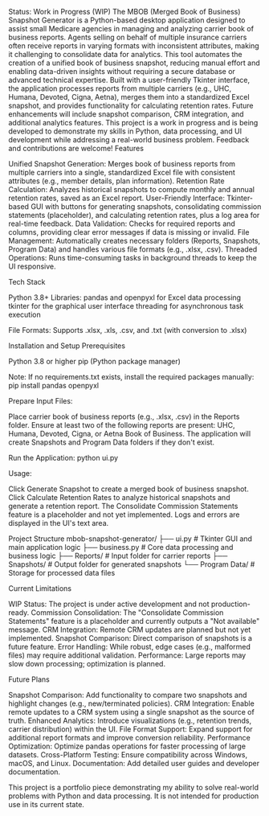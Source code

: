 Status: Work in Progress (WIP)
The MBOB (Merged Book of Business) Snapshot Generator is a Python-based desktop application designed to assist small Medicare agencies in managing and analyzing carrier book of business reports. Agents selling on behalf of multiple insurance carriers often receive reports in varying formats with inconsistent attributes, making it challenging to consolidate data for analytics. This tool automates the creation of a unified book of business snapshot, reducing manual effort and enabling data-driven insights without requiring a secure database or advanced technical expertise.
Built with a user-friendly Tkinter interface, the application processes reports from multiple carriers (e.g., UHC, Humana, Devoted, Cigna, Aetna), merges them into a standardized Excel snapshot, and provides functionality for calculating retention rates. Future enhancements will include snapshot comparison, CRM integration, and additional analytics features.
This project is a work in progress and is being developed to demonstrate my skills in Python, data processing, and UI development while addressing a real-world business problem. Feedback and contributions are welcome!
Features

Unified Snapshot Generation: Merges book of business reports from multiple carriers into a single, standardized Excel file with consistent attributes (e.g., member details, plan information).
Retention Rate Calculation: Analyzes historical snapshots to compute monthly and annual retention rates, saved as an Excel report.
User-Friendly Interface: Tkinter-based GUI with buttons for generating snapshots, consolidating commission statements (placeholder), and calculating retention rates, plus a log area for real-time feedback.
Data Validation: Checks for required reports and columns, providing clear error messages if data is missing or invalid.
File Management: Automatically creates necessary folders (Reports, Snapshots, Program Data) and handles various file formats (e.g., .xlsx, .csv).
Threaded Operations: Runs time-consuming tasks in background threads to keep the UI responsive.

Tech Stack

Python 3.8+
Libraries:
pandas and openpyxl for Excel data processing
tkinter for the graphical user interface
threading for asynchronous task execution


File Formats: Supports .xlsx, .xls, .csv, and .txt (with conversion to .xlsx)

Installation and Setup
Prerequisites

Python 3.8 or higher
pip (Python package manager)

Note: If no requirements.txt exists, install the required packages manually:
pip install pandas openpyxl

Prepare Input Files:

Place carrier book of business reports (e.g., .xlsx, .csv) in the Reports folder.
Ensure at least two of the following reports are present: UHC, Humana, Devoted, Cigna, or Aetna Book of Business.
The application will create Snapshots and Program Data folders if they don't exist.

Run the Application:
python ui.py

Usage:

Click Generate Snapshot to create a merged book of business snapshot.
Click Calculate Retention Rates to analyze historical snapshots and generate a retention report.
The Consolidate Commission Statements feature is a placeholder and not yet implemented.
Logs and errors are displayed in the UI's text area.

Project Structure
mbob-snapshot-generator/
├── ui.py                # Tkinter GUI and main application logic
├── business.py          # Core data processing and business logic
├── Reports/             # Input folder for carrier reports
├── Snapshots/           # Output folder for generated snapshots
└── Program Data/        # Storage for processed data files

Current Limitations

WIP Status: The project is under active development and not production-ready.
Commission Consolidation: The "Consolidate Commission Statements" feature is a placeholder and currently outputs a "Not available" message.
CRM Integration: Remote CRM updates are planned but not yet implemented.
Snapshot Comparison: Direct comparison of snapshots is a future feature.
Error Handling: While robust, edge cases (e.g., malformed files) may require additional validation.
Performance: Large reports may slow down processing; optimization is planned.

Future Plans

Snapshot Comparison: Add functionality to compare two snapshots and highlight changes (e.g., new/terminated policies).
CRM Integration: Enable remote updates to a CRM system using a single snapshot as the source of truth.
Enhanced Analytics: Introduce visualizations (e.g., retention trends, carrier distribution) within the UI.
File Format Support: Expand support for additional report formats and improve conversion reliability.
Performance Optimization: Optimize pandas operations for faster processing of large datasets.
Cross-Platform Testing: Ensure compatibility across Windows, macOS, and Linux.
Documentation: Add detailed user guides and developer documentation.

This project is a portfolio piece demonstrating my ability to solve real-world problems with Python and data processing. It is not intended for production use in its current state.
